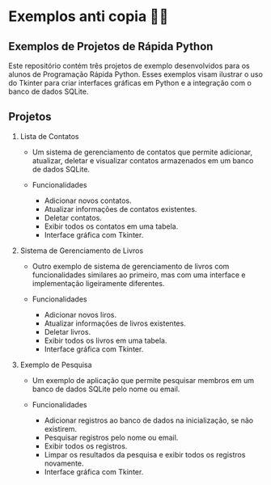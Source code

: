 # Exemplos anti copia 🕵️‍♂️

## Exemplos de Projetos de Rápida Python

Este repositório contém três projetos de exemplo desenvolvidos para os alunos de Programação Rápida Python. Esses exemplos visam ilustrar o uso do Tkinter para criar interfaces gráficas em Python e a integração com o banco de dados SQLite.

## Projetos

1. Lista de Contatos
   - Um sistema de gerenciamento de contatos que permite adicionar, atualizar, deletar e visualizar contatos armazenados em um banco de dados SQLite.

   - Funcionalidades
     - Adicionar novos contatos.
     - Atualizar informações de contatos existentes.
     - Deletar contatos.
     - Exibir todos os contatos em uma tabela.
     - Interface gráfica com Tkinter.

2. Sistema de Gerenciamento de Livros
   - Outro exemplo de sistema de gerenciamento de livros com funcionalidades similares ao primeiro, mas com uma interface e implementação ligeiramente diferentes.

   - Funcionalidades
     - Adicionar novos liros.
     - Atualizar informações de livros existentes.
     - Deletar livros.
     - Exibir todos os livros em uma tabela.
     - Interface gráfica com Tkinter.

3. Exemplo de Pesquisa
   - Um exemplo de aplicação que permite pesquisar membros em um banco de dados SQLite pelo nome ou email.

   - Funcionalidades
     - Adicionar registros ao banco de dados na inicialização, se não existirem.
     - Pesquisar registros pelo nome ou email.
     - Exibir todos os registros.
     - Limpar os resultados da pesquisa e exibir todos os registros novamente.
     - Interface gráfica com Tkinter.
